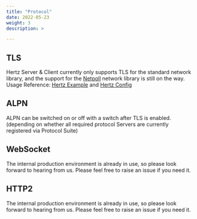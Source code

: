 ```yaml
---
title: "Protocol"
date: 2022-05-23
weight: 3
description: >

---
```


## TLS
Hertz Server & Client currently only supports TLS for the standard network library, and the support for the [Netpoll](https://github.com/cloudwego/netpoll) network library is still on the way.
Usage Reference: [Hertz Example](/zh/docs/hertz/tutorials/example/) and [Hertz Config](/zh/docs/hertz/reference/config/)

## ALPN
ALPN can be switched on or off with a switch after TLS is enabled.(depending on whether all required protocol Servers are currently registered via Protocol Suite)

## WebSocket
The internal production environment is already in use, so please look forward to hearing from us. Please feel free to raise an issue if you need it.

## HTTP2
The internal production environment is already in use, so please look forward to hearing from us. Please feel free to raise an issue if you need it.
